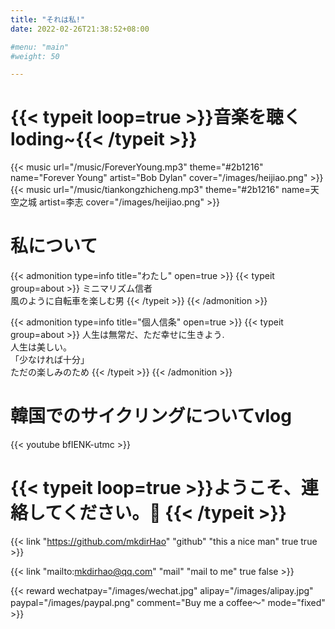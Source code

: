 ```yaml
---
title: "それは私!"
date: 2022-02-26T21:38:52+08:00

#menu: "main"
#weight: 50

---
```


# {{< typeit loop=true >}}音楽を聴く loding~{{< /typeit >}}
<!-- {{< mmt-netease mid="7693644695" autoplay="false" >}} -->
{{< music url="/music/ForeverYoung.mp3" theme="#2b1216" name="Forever Young" artist="Bob Dylan" cover="/images/heijiao.png" >}}
{{< music url="/music/tiankongzhicheng.mp3" theme="#2b1216" name=天空之城 artist=李志 cover="/images/heijiao.png" >}}

# 私について
{{< admonition type=info title="わたし" open=true >}}
{{< typeit group=about >}}
ミニマリズム信者<br>
風のように自転車を楽しむ男
{{< /typeit >}}
{{< /admonition >}}

{{< admonition type=info title="個人信条" open=true >}}
{{< typeit group=about >}}
人生は無常だ、ただ幸せに生きよう.<br>
人生は美しい。<br>
「少なければ十分」 <br>
ただの楽しみのため
{{< /typeit >}}
{{< /admonition >}}

# 韓国でのサイクリングについてvlog
{{< youtube bfIENK-utmc >}}

# {{< typeit loop=true >}}ようこそ、連絡してください。👋  {{< /typeit >}}
 {{< link "https://github.com/mkdirHao" "github" "this a nice man" true true >}}

 
{{< link "mailto:mkdirhao@qq.com" "mail" "mail to me" true false >}}

{{< reward wechatpay="/images/wechat.jpg" alipay="/images/alipay.jpg" paypal="/images/paypal.png" comment="Buy me a coffee～" mode="fixed" >}}





